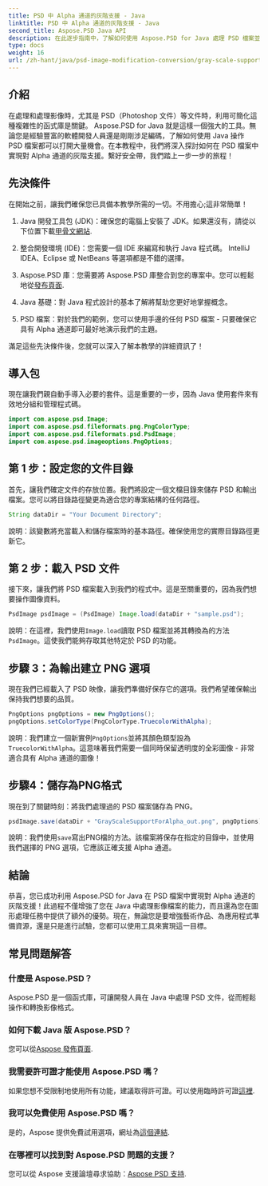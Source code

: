 ```yaml
---
title: PSD 中 Alpha 通道的灰階支援 - Java
linktitle: PSD 中 Alpha 通道的灰階支援 - Java
second_title: Aspose.PSD Java API
description: 在此逐步指南中，了解如何使用 Aspose.PSD for Java 處理 PSD 檔案並實現對 Alpha 通道的灰階支援。
type: docs
weight: 16
url: /zh-hant/java/psd-image-modification-conversion/gray-scale-support-alpha-channel-psd/
---
```

## 介紹

在處理和處理影像時，尤其是 PSD（Photoshop 文件）等文件時，利用可簡化這種複雜性的函式庫是關鍵。 Aspose.PSD for Java 就是這樣一個強大的工具。無論您是經驗豐富的軟體開發人員還是剛剛涉足編碼，了解如何使用 Java 操作 PSD 檔案都可以打開大量機會。在本教程中，我們將深入探討如何在 PSD 檔案中實現對 Alpha 通道的灰階支援。繫好安全帶，我們踏上一步一步的旅程！

## 先決條件

在開始之前，讓我們確保您已具備本教學所需的一切。不用擔心;這非常簡單！

1.  Java 開發工具包 (JDK)：確保您的電腦上安裝了 JDK。如果還沒有，請從以下位置下載[甲骨文網站](https://www.oracle.com/java/technologies/javase-jdk11-downloads.html).

2. 整合開發環境 (IDE)：您需要一個 IDE 來編寫和執行 Java 程式碼。 IntelliJ IDEA、Eclipse 或 NetBeans 等選項都是不錯的選擇。

3.  Aspose.PSD 庫：您需要將 Aspose.PSD 庫整合到您的專案中。您可以輕鬆地從[發布頁面](https://releases.aspose.com/psd/java/).

4. Java 基礎：對 Java 程式設計的基本了解將幫助您更好地掌握概念。

5. PSD 檔案：對於我們的範例，您可以使用手邊的任何 PSD 檔案 - 只要確保它具有 Alpha 通道即可最好地演示我們的主題。

滿足這些先決條件後，您就可以深入了解本教學的詳細資訊了！

## 導入包

現在讓我們親自動手導入必要的套件。這是重要的一步，因為 Java 使用套件來有效地分組和管理程式碼。

```java
import com.aspose.psd.Image;
import com.aspose.psd.fileformats.png.PngColorType;
import com.aspose.psd.fileformats.psd.PsdImage;
import com.aspose.psd.imageoptions.PngOptions;
```

## 第 1 步：設定您的文件目錄

首先，讓我們確定文件的存放位置。我們將設定一個文檔目錄來儲存 PSD 和輸出檔案。您可以將目錄路徑變更為適合您的專案結構的任何路徑。

```java
String dataDir = "Your Document Directory";
```

說明：該變數將充當載入和儲存檔案時的基本路徑。確保使用您的實際目錄路徑更新它。

## 第 2 步：載入 PSD 文件

接下來，讓我們將 PSD 檔案載入到我們的程式中。這是至關重要的，因為我們想要操作圖像資料。

```java
PsdImage psdImage = (PsdImage) Image.load(dataDir + "sample.psd");
```

說明：在這裡，我們使用`Image.load`讀取 PSD 檔案並將其轉換為的方法`PsdImage`。這使我們能夠存取其他特定於 PSD 的功能。

## 步驟 3：為輸出建立 PNG 選項

現在我們已經載入了 PSD 映像，讓我們準備好保存它的選項。我們希望確保輸出保持我們想要的品質。

```java
PngOptions pngOptions = new PngOptions();
pngOptions.setColorType(PngColorType.TruecolorWithAlpha);
```

說明：我們建立一個新實例`PngOptions`並將其顏色類型設為`TruecolorWithAlpha`。這意味著我們需要一個同時保留透明度的全彩圖像 - 非常適合具有 Alpha 通道的圖像！

## 步驟4：儲存為PNG格式

現在到了關鍵時刻：將我們處理過的 PSD 檔案儲存為 PNG。 

```java
psdImage.save(dataDir + "GrayScaleSupportForAlpha_out.png", pngOptions);
```

說明：我們使用`save`寫出PNG檔的方法。該檔案將保存在指定的目錄中，並使用我們選擇的 PNG 選項，它應該正確支援 Alpha 通道。

## 結論

恭喜，您已成功利用 Aspose.PSD for Java 在 PSD 檔案中實現對 Alpha 通道的灰階支援！此過程不僅增強了您在 Java 中處理影像檔案的能力，而且還為您在圖形處理任務中提供了額外的優勢。現在，無論您是要增強藝術作品、為應用程式準備資源，還是只是進行試驗，您都可以使用工具來實現這一目標。

## 常見問題解答

### 什麼是 Aspose.PSD？
Aspose.PSD 是一個函式庫，可讓開發人員在 Java 中處理 PSD 文件，從而輕鬆操作和轉換影像格式。

### 如何下載 Java 版 Aspose.PSD？
您可以從[Aspose 發佈頁面](https://releases.aspose.com/psd/java/).

### 我需要許可證才能使用 Aspose.PSD 嗎？
如果您想不受限制地使用所有功能，建議取得許可證。可以使用臨時許可證[這裡](https://purchase.aspose.com/temporary-license/).

### 我可以免費使用 Aspose.PSD 嗎？
是的，Aspose 提供免費試用選項，網址為[這個連結](https://releases.aspose.com/).

### 在哪裡可以找到對 Aspose.PSD 問題的支援？
您可以從 Aspose 支援論壇尋求協助：[Aspose PSD 支持](https://forum.aspose.com/c/psd/34).